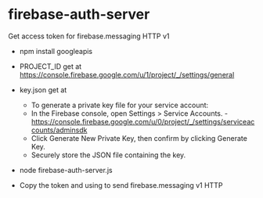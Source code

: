 # firebase-auth-server
Get access token for firebase.messaging HTTP v1

* npm install googleapis
  
* PROJECT_ID get at https://console.firebase.google.com/u/1/project/_/settings/general

* key.json get at 
  * To generate a private key file for your service account:
  * In the Firebase console, open Settings > Service Accounts. - https://console.firebase.google.com/u/0/project/_/settings/serviceaccounts/adminsdk
  * Click Generate New Private Key, then confirm by clicking Generate Key.
  * Securely store the JSON file containing the key.
      
* node firebase-auth-server.js

* Copy the token and using to send firebase.messaging v1 HTTP
